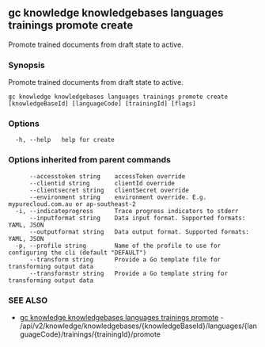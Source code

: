 ## gc knowledge knowledgebases languages trainings promote create

Promote trained documents from draft state to active.

### Synopsis

Promote trained documents from draft state to active.

```
gc knowledge knowledgebases languages trainings promote create [knowledgeBaseId] [languageCode] [trainingId] [flags]
```

### Options

```
  -h, --help   help for create
```

### Options inherited from parent commands

```
      --accesstoken string    accessToken override
      --clientid string       clientId override
      --clientsecret string   clientSecret override
      --environment string    environment override. E.g. mypurecloud.com.au or ap-southeast-2
  -i, --indicateprogress      Trace progress indicators to stderr
      --inputformat string    Data input format. Supported formats: YAML, JSON
      --outputformat string   Data output format. Supported formats: YAML, JSON
  -p, --profile string        Name of the profile to use for configuring the cli (default "DEFAULT")
      --transform string      Provide a Go template file for transforming output data
      --transformstr string   Provide a Go template string for transforming output data
```

### SEE ALSO

* [gc knowledge knowledgebases languages trainings promote](gc_knowledge_knowledgebases_languages_trainings_promote.html)	 - /api/v2/knowledge/knowledgebases/{knowledgeBaseId}/languages/{languageCode}/trainings/{trainingId}/promote


